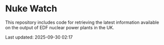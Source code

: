 # Nuke Watch

This repository includes code for retrieving the latest information available on the output of EDF nuclear power plants in the UK.

Last updated: 2025-09-30 02:17